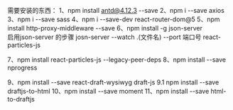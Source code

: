 需要安装的东西：
1、npm install antd@4.12.3 --save
2、npm i --save axios
3、npm i --save sass 
4、npm i --save-dev react-router-dom@5
5、npm install http-proxy-middleware --save
6、npm install -g json-server  
启用json-server 的步骤  josn-server --watch  .\(文件名) --port 端口号
react-particles-js

7、npm install  react-particles-js --legacy-peer-deps
8、npm install --save nprogress
<!-- 页面的加载进度条 -->
9、npm install --save react-draft-wysiwyg draft-js
        9.1 npm install --save draftjs-to-html
10、npm install --save moment
11、npm install --save html-to-draftjs 
